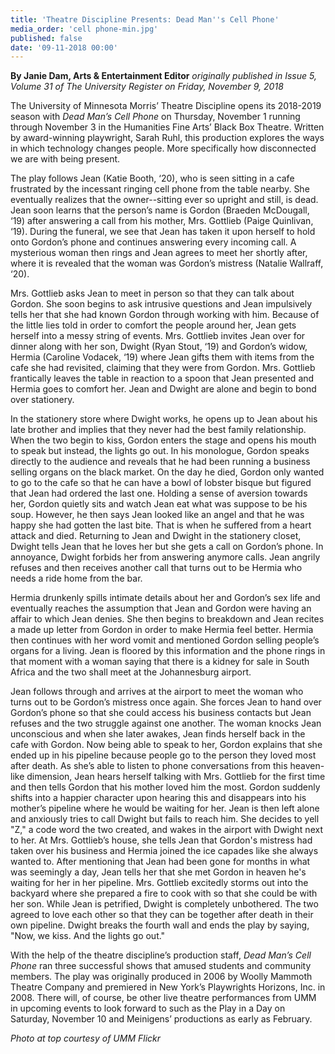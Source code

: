 ```yaml
---
title: 'Theatre Discipline Presents: Dead Man''s Cell Phone'
media_order: 'cell phone-min.jpg'
published: false
date: '09-11-2018 00:00'
---
```


**By Janie Dam, Arts & Entertainment Editor** _originally published in Issue 5, Volume 31 of The University Register on Friday, November 9, 2018_

The University of Minnesota Morris’ Theatre Discipline opens its 2018-2019 season with _Dead Man’s Cell Phone_ on Thursday, November 1 running through November 3 in the Humanities Fine Arts’ Black Box Theatre. Written by award-winning playwright, Sarah Ruhl, this production explores the ways in which technology changes people. More specifically how disconnected we are with being present.

The play follows Jean (Katie Booth, ‘20), who is seen sitting in a cafe frustrated by the incessant ringing cell phone from the table nearby. She eventually realizes that the owner--sitting ever so upright and still, is dead. Jean soon learns that the person’s name is Gordon (Braeden McDougall, ‘19) after answering a call from his mother, Mrs. Gottlieb (Paige Quinlivan, ‘19). During the funeral, we see that Jean has taken it upon herself to hold onto Gordon’s phone and continues answering every incoming call. A mysterious woman then rings and Jean agrees to meet her shortly after, where it is revealed that the woman was Gordon’s mistress (Natalie Wallraff, ‘20).

Mrs. Gottlieb asks Jean to meet in person so that they can talk about Gordon. She soon begins to ask intrusive questions and Jean impulsively tells her that she had known Gordon through working with him. Because of the little lies told in order to comfort the people around her, Jean gets herself into a messy string of events. Mrs. Gottlieb invites Jean over for dinner along with her son, Dwight (Ryan Stout, ‘19) and Gordon’s widow, Hermia (Caroline Vodacek, ‘19) where Jean gifts them with items from the cafe she had revisited, claiming that they were from Gordon. Mrs. Gottlieb frantically leaves the table in reaction to a spoon that Jean presented and Hermia goes to comfort her. Jean and Dwight are alone and begin to bond over stationery.

In the stationery store where Dwight works, he opens up to Jean about his late brother and implies that they never had the best family relationship. When the two begin to kiss, Gordon enters the stage and opens his mouth to speak but instead, the lights go out. In his monologue, Gordon speaks directly to the audience and reveals that he had been running a business selling organs on the black market. On the day he died, Gordon only wanted to go to the cafe so that he can have a bowl of lobster bisque but figured that Jean had ordered the last one. Holding a sense of aversion towards her, Gordon quietly sits and watch Jean eat what was suppose to be his soup. However, he then says Jean looked like an angel and that he was happy she had gotten the last bite. That is when he suffered from a heart attack and died. Returning to Jean and Dwight in the stationery closet, Dwight tells Jean that he loves her but she gets a call on Gordon’s phone. In annoyance, Dwight forbids her from answering anymore calls. Jean angrily refuses and then receives another call that turns out to be Hermia who needs a ride home from the bar. 

Hermia drunkenly spills intimate details about her and Gordon’s sex life and eventually reaches the assumption that Jean and Gordon were having an affair to which Jean denies. She then begins to breakdown and Jean recites a made up letter from Gordon in order to make Hermia feel better. Hermia then continues with her word vomit and mentioned Gordon selling people’s organs for a living. Jean is floored by this information and the phone rings in that moment with a woman saying that there is a kidney for sale in South Africa and the two shall meet at the Johannesburg airport.

Jean follows through and arrives at the airport to meet the woman who turns out to be Gordon’s mistress once again. She forces Jean to hand over Gordon’s phone so that she could access his business contacts but Jean refuses and the two struggle against one another. The woman knocks Jean unconscious and when she later awakes, Jean finds herself back in the cafe with Gordon. Now being able to speak to her, Gordon explains that she ended up in his pipeline because people go to the person they loved most after death. As she’s able to listen to phone conversations from this heaven-like dimension, Jean hears herself talking with Mrs. Gottlieb for the first time and then tells Gordon that his mother loved him the most. Gordon suddenly shifts into a happier character upon hearing this and disappears into his mother’s pipeline where he would be waiting for her. Jean is then left alone and anxiously tries to call Dwight but fails to reach him. She decides to yell "Z," a code word the two created, and wakes in the airport with Dwight next to her.
At Mrs. Gottlieb’s house, she tells Jean that Gordon's mistress had taken over his business and Hermia joined the ice capades like she always wanted to. After mentioning that Jean had been gone for months in what was seemingly a day, Jean tells her that she met Gordon in heaven he's waiting for her in her pipeline. Mrs. Gottlieb excitedly storms out into the backyard where she prepared a fire to cook with so that she could be with her son. While Jean is petrified, Dwight is completely unbothered. The two agreed to love each other so that they can be together after death in their own pipeline. Dwight breaks the fourth wall and ends the play by saying, "Now, we kiss. And the lights go out."

With the help of the theatre discipline’s production staff, _Dead Man’s Cell Phone_ ran three successful shows that amused students and community members. The play was originally produced in 2006 by Woolly Mammoth Theatre Company and premiered in New York’s Playwrights Horizons, Inc. in 2008. There will, of course, be other live theatre performances from UMM in upcoming events to look forward to such as the Play in a Day on Saturday, November 10 and Meinigens’ productions as early as February.

_Photo at top courtesy of UMM Flickr_